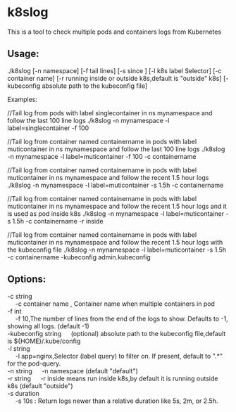 # k8slog
This is a tool to check multiple pods and containers logs from Kubernetes

## Usage: 

./k8slog  [-n namespace] [-f tail lines] [-s since ] [-l k8s label Selector] [-c container name] [-r running inside or outside k8s,default is "outside" k8s] [-kubeconfig  absolute path to the kubeconfig file]

Examples:

//Tail log from pods with label singlecontainer in ns mynamespace and follow the last 100 line logs 
./k8slog -n mynamespace -l label=singlecontainer -f 100      

//Tail log from container named containername in pods with label muticontainer in ns mynamespace and follow the last 100 line logs 
./k8slog -n mynamespace -l label=muticontainer -f 100 -c containername    

//Tail log from container named containername in pods with label muticontainer in ns mynamespace and follow the recent 1.5 hour logs 
./k8slog -n mynamespace -l label=muticontainer -s 1.5h -c containername    

//Tail log from container named containername in pods with label muticontainer in ns mynamespace and follow the recent 1.5 hour logs and it is used as pod inside k8s
./k8slog -n mynamespace -l label=muticontainer -s 1.5h -c containername -r inside    

//Tail log from container named containername in pods with label muticontainer in ns mynamespace and follow the recent 1.5 hour logs with the kubeconfig file
./k8slog -n mynamespace -l label=muticontainer -s 1.5h -c containername -kubeconfig admin.kubeconfig    
## Options:    
  -c string    
  &emsp; -c container name , Container name when multiple containers in pod    
  -f int    
  &emsp; -f 10,The number of lines from the end of the logs to show. Defaults to -1, showing all logs. (default -1)    
  -kubeconfig string
  &emsp; (optional) absolute path to the kubeconfig file,default is ${HOME}/.kube/config    
  -l string    
  &emsp; -l app=nginx,Selector (label query) to filter on. If present, default to ".*" for the pod-query.    
  -n string
  &emsp; -n namespace (default "default")    
  -r string
  &emsp; -r inside means run inside k8s,by default it is running outside k8s (default "outside")    
  -s duration    
  &emsp; -s 10s : Return logs newer than a relative duration like 5s, 2m, or 2.5h.    

